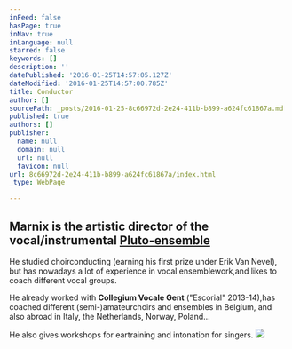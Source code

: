 ```yaml
---
inFeed: false
hasPage: true
inNav: true
inLanguage: null
starred: false
keywords: []
description: ''
datePublished: '2016-01-25T14:57:05.127Z'
dateModified: '2016-01-25T14:57:00.785Z'
title: Conductor
author: []
sourcePath: _posts/2016-01-25-8c66972d-2e24-411b-b899-a624fc61867a.md
published: true
authors: []
publisher:
  name: null
  domain: null
  url: null
  favicon: null
url: 8c66972d-2e24-411b-b899-a624fc61867a/index.html
_type: WebPage

---
```

## 

## Marnix is the artistic director of the vocal/instrumental [Pluto-ensemble][0]

He studied choirconducting (earning his first prize under Erik Van Nevel), but has nowadays a lot of experience in vocal ensemblework,and likes to coach different vocal groups.

He already worked with **Collegium Vocale Gent** ("Escorial" 2013-14),has coached different (semi-)amateurchoirs and ensembles in Belgium, and also abroad in Italy, the Netherlands, Norway, Poland...

He also gives workshops for eartraining and intonation for singers.
![](https://the-grid-user-content.s3-us-west-2.amazonaws.com/30859539-86a6-4d09-b3c8-87ce86b96cd1.jpg)

[0]: https://thegrid.ai/pluto-ensemble/